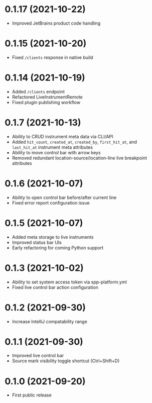 # 0.1.17 (2021-10-22)
- Improved JetBrains product code handling

# 0.1.15 (2021-10-20)
- Fixed `/clients` response in native build

# 0.1.14 (2021-10-19)
- Added `/clients` endpoint
- Refactored LiveInstrumentRemote
- Fixed plugin publishing workflow

# 0.1.7 (2021-10-13)
- Ability to CRUD instrument meta data via CLI/API
- Added `hit_count`, `created_at`, `created_by`, `first_hit_at`, and `last_hit_at` instrument meta attributes 
- Ability to move control bar with arrow keys
- Removed redundant location-source/location-line live breakpoint attributes

# 0.1.6 (2021-10-07)
- Ability to open control bar before/after current line
- Fixed error report configuration issue

# 0.1.5 (2021-10-07)
- Added meta storage to live instruments
- Improved status bar UIs
- Early refactoring for coming Python support

# 0.1.3 (2021-10-02)
- Ability to set system access token via spp-platform.yml
- Fixed live control bar action configuration

# 0.1.2 (2021-09-30)
- Increase IntelliJ compatability range

# 0.1.1 (2021-09-30)
- Improved live control bar
- Source mark visibility toggle shortcut (Ctrl+Shift+D)

# 0.1.0 (2021-09-20)
- First public release
